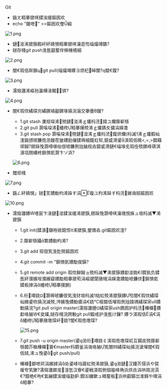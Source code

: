 ﻿
Git

* 鍦ㄤ粨搴撳唴鍒涘缓鏂囦欢
* echo "鍐呭" >>鏂囦欢璺緞

![1.png](https://upload-images.jianshu.io/upload_images/14466577-e10f318e7143938d.png?imageMogr2/auto-orient/strip%7CimageView2/2/w/1240)


* 鏈湴浠撳簱鍜屽紑婧愪粨搴撳唴瀹逛笉缁熶竴鏃?
* 鐩存帴git push浼氬嚭鐜伴棶棰橈細

![2.png](https://upload-images.jianshu.io/upload_images/14466577-e678537346164ddc.png?imageMogr2/auto-orient/strip%7CimageView2/2/w/1240)

* 闇€瑕佸厛鎵цgit pull(缁熶竴鑻ヨ烦杞晫闈?q閫€鍑?

![3.png](https://upload-images.jianshu.io/upload_images/14466577-2d452dfef575a6c9.png?imageMogr2/auto-orient/strip%7CimageView2/2/w/1240)

* 濡傛灉浠嶇劧瀛樺湪闂锛?

![4.png](https://upload-images.jianshu.io/upload_images/14466577-820739cd0518e53c.png?imageMogr2/auto-orient/strip%7CimageView2/2/w/1240)

* 闇€瑕佽繘琛岃繘鏍堝嚭鏍堟搷浣滃交搴曡В鍐?
	*  1.git stash 瀵规垜浠殑鏈湴浠ｇ爜杩涜鍏ユ爤鎿嶄綔
	*  2.git pull  灏嗘垜浠繙绔粨搴撶殑浠ｇ爜鎷夊彇涓嬫潵
	*  3.git stash pop  灏嗘垜浠殑鏈湴浠ｇ爜杩涜鍑烘爤(杩滅浠ｇ爜鍜屾湰鍦颁唬鐮佹湁鍐茬獊鐨勯儴鍒嗕細鍑虹幇,鎴戜滑鍙渶瑕佸皢<,=,>閮藉垹鎺?鐒跺悗灏嗗啿绐佷唬鐮侀兘鏀规垚鎴戜滑鏈€缁堟兂瑕佺殑鏍峰瓙淇濆瓨閲嶆柊鎻愪氦灏卞ソ浜?
	
	![6.png](https://upload-images.jianshu.io/upload_images/14466577-2f4906e6640e120e.png?imageMogr2/auto-orient/strip%7CimageView2/2/w/1240)

* 閾炬帴


![7.png](https://upload-images.jianshu.io/upload_images/14466577-1d2c3126c32e6c35.png?imageMogr2/auto-orient/strip%7CimageView2/2/w/1240)

* 鍦ㄥ紑婧愰」鐩笅鐨勬枃浠跺す涓璇ユ枃浠跺す杩涜娣诲姞鏂囦欢

![10.png](https://upload-images.jianshu.io/upload_images/14466577-b6812b05956eeb1d.png?imageMogr2/auto-orient/strip%7CimageView2/2/w/1240)

* 濡傛灉鏄嚜宸卞湪鏈湴鍒涘缓浠撳簱,鐒跺悗灏嗗唴瀹瑰悓姝ュ埌杩滅▼浠撳簱
	* 1.git init(鍒濆鍖栫敓鎴恎it浠撳簱,鐢熸垚.git鏂囦欢澶?
	* 2.鎿嶄綔鑷繁鐨勬枃浠?
	* 3.git add 瑕佷笂浼犵殑鏂囦欢
	* 4.git commit -m "鎻愪氦鐨勪俊鎭?
	* 5.git remote add origin 瑕佽繛鎺ョ殑杩滅▼浠撳簱鐨勫湴鍧€(鍥犱负鍒氬紑濮嬪垵濮嬪寲鐨勪粨搴撳苟涓嶇煡閬撴帴涓嬫潵鐨勪唬鐮佽鎻愪氦鍒板摢涓繙绔粨搴撲腑)
	* 6.绗竴娆¤灏嗕唬鐮佷笂浼犲埌杩滅绌虹殑浠撳簱鏄笉闇€瑕佽繘琛屾媺鍙栨搷浣滅殑,涔嬪悗鐨勬瘡涓€娆℃帹閫佸墠瑕侀兘鍏堣繘琛宲ull鐨勬搷浣?git pull origin master(濡傛灉娌¤繘琛宲ush鎸囦护杩涜榛樿鐨勫垎鏀€夋嫨,鐩存帴浣跨敤git pull鍛戒护浼氬け鏁?
		鑻ラ渶瑕佸涓€涓繙绔粨搴撴墽琛屽娆?闇€瑕佹墽琛?
		
		![15.png](https://upload-images.jianshu.io/upload_images/14466577-7cc6adb6fa62f8f9.png?imageMogr2/auto-orient/strip%7CimageView2/2/w/1240)
		
	* 7.git push -u origin master(鍙湁绗竴娆￠渶瑕佹墽琛屼互鍚庣殑鎿嶄綔閮芥槸榛樿寰€master杩欎釜涓诲垎鏀笂闈㈣繘琛屾搷浣滄墠闇€瑕佸姞,浠ュ悗鍙git push/pull)
		
	* 榛樿鎯呭喌涓嬪摢涓处鍙峰垱寤虹殑浠撳簱,鍙湁鏈汉鑳芥彁浜や笢瑗夸笂鏉?濡傛灉鎯宠澶氫汉寮€鍙戦渶瑕侀個璇峰埆浜烘垚涓哄崗浣滆€?鎴栬€呴€氳繃鍒涘缓缁勭粐.鍥㈤槦鏉ュ疄鐜板浜哄叡鍚岀淮鎶や竴涓粨搴?
	 

	 
	 






